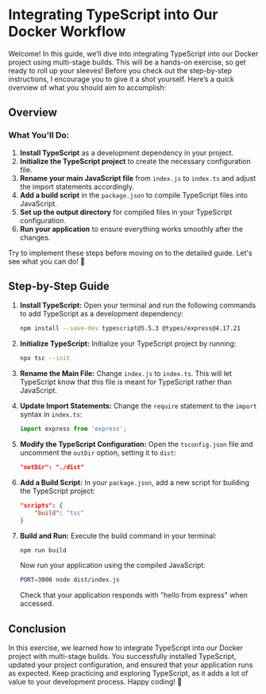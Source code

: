 # Integrating TypeScript into Our Docker Workflow

Welcome! In this guide, we’ll dive into integrating TypeScript into our Docker project using multi-stage builds. This will be a hands-on exercise, so get ready to roll up your sleeves! Before you check out the step-by-step instructions, I encourage you to give it a shot yourself. Here’s a quick overview of what you should aim to accomplish:

## Overview

### What You'll Do:

1. **Install TypeScript** as a development dependency in your project.
2. **Initialize the TypeScript project** to create the necessary configuration file.
3. **Rename your main JavaScript file** from `index.js` to `index.ts` and adjust the import statements accordingly.
4. **Add a build script** in the `package.json` to compile TypeScript files into JavaScript.
5. **Set up the output directory** for compiled files in your TypeScript configuration.
6. **Run your application** to ensure everything works smoothly after the changes.

Try to implement these steps before moving on to the detailed guide. Let's see what you can do! 🚀

## Step-by-Step Guide

1. **Install TypeScript:**
   Open your terminal and run the following commands to add TypeScript as a development dependency:

   ```bash
   npm install --save-dev typescript@5.5.3 @types/express@4.17.21
   ```

2. **Initialize TypeScript:**
   Initialize your TypeScript project by running:

   ```bash
   npx tsc --init
   ```

3. **Rename the Main File:**
   Change `index.js` to `index.ts`. This will let TypeScript know that this file is meant for TypeScript rather than JavaScript.

4. **Update Import Statements:**
   Change the `require` statement to the `import` syntax in `index.ts`:

   ```javascript
   import express from 'express';
   ```

5. **Modify the TypeScript Configuration:**
   Open the `tsconfig.json` file and uncomment the `outDir` option, setting it to `dist`:

   ```json
   "outDir": "./dist"
   ```

6. **Add a Build Script:**
   In your `package.json`, add a new script for building the TypeScript project:

   ```json
   "scripts": {
       "build": "tsc"
   }
   ```

7. **Build and Run:**
   Execute the build command in your terminal:

   ```bash
   npm run build
   ```

   Now run your application using the compiled JavaScript:

   ```bash
   PORT=3000 node dist/index.js
   ```

   Check that your application responds with "hello from express" when accessed.

## Conclusion

In this exercise, we learned how to integrate TypeScript into our Docker project with multi-stage builds. You successfully installed TypeScript, updated your project configuration, and ensured that your application runs as expected. Keep practicing and exploring TypeScript, as it adds a lot of value to your development process. Happy coding! 🌟
